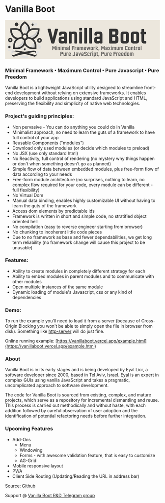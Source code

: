 # Vanilla Boot

![Minimal Framework ꞏ Maximum Control ꞏ Pure Javascript ꞏ Pure Freedom](https://raw.githubusercontent.com/eyallior/vanillaboot/refs/heads/main/images/logo-dark.png)

### Minimal Framework ꞏ Maximum Control ꞏ Pure Javascript ꞏ Pure Freedom

Vanilla Boot is a lightweight JavaScript utility designed to streamline front-end development without relying on extensive frameworks. It enables developers to build applications using standard JavaScript and HTML, preserving the flexibility and simplicity of native web technologies.

### Project's guiding principles:

* Non pervasive - You can do anything you could do in Vanilla
* Minimalist approach, no need to learn the guts of a framework to have full control of your app
* Reusable Components ("modules")
* Download only used modules (or decide which modules to preload)
* No JSX (use only standard html)
* No Reactivity, full control of rendering (no mystery why things happen or don't when something doesn't go as planned)
* Simple flow of data between embedded modules, plus free-form flow of data according to your needs
* Free-form module architecture (no surprises, nothing to learn, no complex flow required for your code, every module can be different - full flexibility)
* No Virtual Dom
* Manual data binding, enables highly customizable UI without having to learn the guts of the framework
* Access dom elements by predictable ids
* Framework is written in short and simple code, no stratified object oriented hell
* No compilation (easy to reverse engineer starting from browser)
* No chunking to incoherent little code pieces
* Due to no framework as base and fewer dependabilities, we get long term reliability (no framework change will cause this project to be unusable)

### Features:

* Ability to create modules in completely different strategy for each
* Ability to embed modules in parent modules and to communicate with other modules
* Open multiple instances of the same module
* Dynamic loading of module's Javascript, css or any kind of dependencies

### Demo:

To run the example you'll need to load it from a server (because of Cross-Origin Blocking you won't be able to simply open the file in browser from disk). Something like [http-server](https://www.npmjs.com/package/http-server) will do just fine.

Online running example: [https://vanillaboot.vercel.app/example.html](https://vanillaboot.vercel.app/example.html)


### About

Vanilla Boot is in its early stages and is being developed by Eyal Lior, a software developer since 2000, based in Tel Aviv, Israel. Eyal is an expert in complex GUIs using vanilla JavaScript and takes a pragmatic, uncomplicated approach to software development.

The code for Vanilla Boot is sourced from existing, complex, and mature projects, which serve as a repository for incremental dismantling and reuse. This process is carried out methodically and without haste, with each addition followed by careful observation of user adoption and the identification of potential refactoring needs before further integration.


### Upcoming Features

* Add-Ons
    * Menu
    * Windowing
    * Forms - with awesome validation feature, that is easy to customize
    * AG-Grid
* Mobile responsive layout
* PWA
* Client Side Routing (Updating/Reading the URL in address bar)

Source: [Github](https://github.com/eyallior/vanillaboot)

Support @ [Vanilla Boot R&D Telegram group](https://t.me/+QVaaVPOrtTJjMWQ0)
